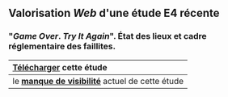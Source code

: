## Valorisation *Web* d'une étude E4 récente

### "*Game Over*. *Try It Again*". &Eacute;tat des lieux et cadre réglementaire des faillites.

| [Télécharger](http://economie.fgov.be/fr/binaries/Carrefour_economie_2017_13_tcm326-284157.pdf) cette étude |
| :--- |
| le [**manque de visibilité**](current_view.md) actuel de cette étude |




